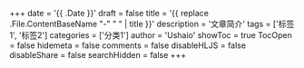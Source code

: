 +++
date = '{{ .Date }}'
draft = false
title = '{{ replace .File.ContentBaseName "-" " " | title }}'
description = '文章简介'
tags = ['标签1', '标签2']
categories = ['分类1']
author = 'Ushaio'
showToc = true
TocOpen = false
hidemeta = false
comments = false
disableHLJS = false
disableShare = false
searchHidden = false
+++
